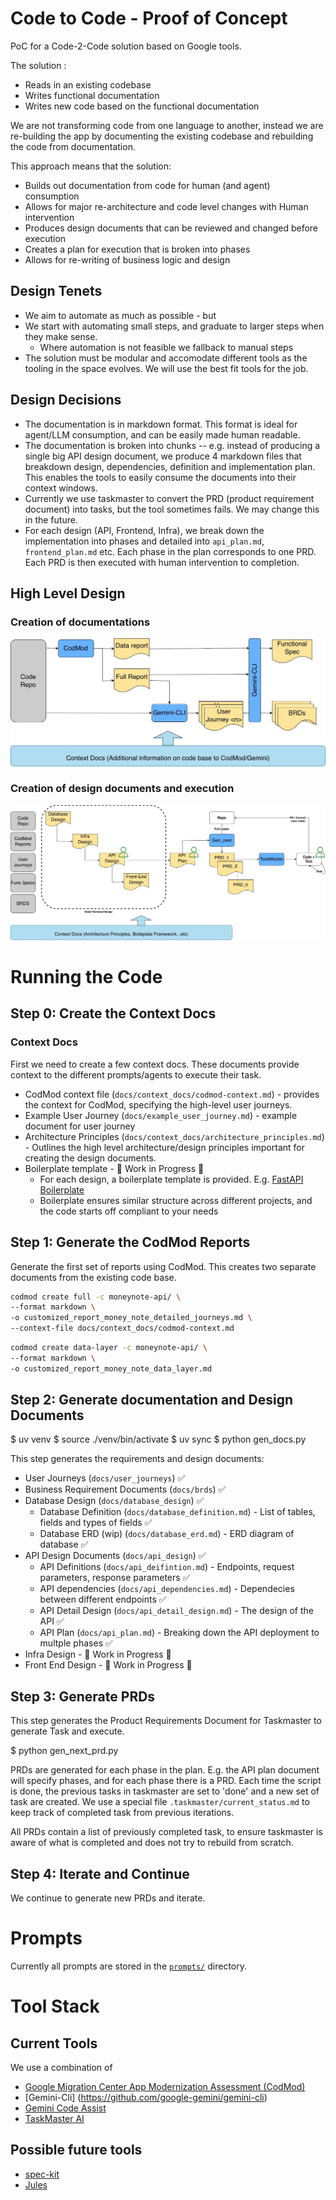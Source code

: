 # Code to Code - Proof of Concept

PoC for a Code-2-Code solution based on Google tools.

The solution :
* Reads in an existing codebase
* Writes functional documentation 
* Writes new code based on the functional documentation

We are not transforming code from one language to another, instead we are re-building the app by documenting the existing codebase and rebuilding the code from documentation. 

This approach means that the solution:

* Builds out documentation from code for human (and agent) consumption
* Allows for major re-architecture and code level changes with Human intervention
* Produces design documents that can be reviewed and changed before execution
* Creates a plan for execution that is broken into phases
* Allows for re-writing of business logic and design

## Design Tenets

* We aim to automate as much as possible - but
* We start with automating small steps, and graduate to larger steps when they make sense.
  * Where automation is not feasible we fallback to manual steps
* The solution must be modular and accomodate different tools as the tooling in the space evolves. We will use the best fit tools for the job.

## Design Decisions

* The documentation is in markdown format. This format is ideal for agent/LLM consumption, and can be easily made human readable.
* The documentation is broken into chunks -- e.g. instead of producing a single big API design document, we produce 4 markdown files that breakdown design, dependencies, definition and implementation plan. This enables the tools to easily consume the documents into their context windows.
* Currently we use taskmaster to convert the PRD (product requirement document) into tasks, but the tool sometimes fails. We may change this in the future.
* For each design (API, Frontend, Infra), we break down the implementation into phases and detailed into `api_plan.md`, `frontend_plan.md` etc. Each phase in the plan corresponds to one PRD. Each PRD is then executed with human intervention to completion.

## High Level Design

### Creation of documentations

![Step 1](assets/step-1.jpg)

### Creation of design documents and execution

![Step 2](assets/step-2.jpg)

# Running the Code

## Step 0: Create the Context Docs

### Context Docs

First we need to create a few context docs. These documents provide context to the different prompts/agents to execute their task.

* CodMod context file (`docs/context_docs/codmod-context.md`) - provides the context for CodMod, specifying the high-level user journeys.
* Example User Journey (`docs/example_user_journey.md`) - example document for user journey
* Architecture Principles (`docs/context_docs/architecture_principles.md`) - Outlines the high level architecture/design principles important for creating the design documents.
* Boilerplate template - 🚧 Work in Progress 🚧
  * For each design, a boilerplate template is provided. E.g. [FastAPI Boilerplate](https://github.com/benavlabs/FastAPI-boilerplate)
  * Boilerplate ensures similar structure across different projects, and the code starts off compliant to your needs


## Step 1: Generate the CodMod Reports

Generate the first set of reports using CodMod. This creates two separate documents from the existing code base.

```bash
codmod create full -c moneynote-api/ \
--format markdown \
-o customized_report_money_note_detailed_journeys.md \
--context-file docs/context_docs/codmod-context.md
```

```bash
codmod create data-layer -c moneynote-api/ \
--format markdown \
-o customized_report_money_note_data_layer.md
```

## Step 2: Generate documentation and Design Documents

  $ uv venv
  $ source ./venv/bin/activate
  $ uv sync
  $ python gen_docs.py

This step generates the requirements and design documents:

* User Journeys (`docs/user_journeys`) ✅
* Business Requirement Documents (`docs/brds`) ✅
* Database Design (`docs/database_design`) ✅
  * Database Definition (`docs/database_definition.md`) - List of tables, fields and types of fields ✅
  * Database ERD (wip) (`docs/database_erd.md`) - ERD diagram of database ✅
* API Design Documents (`docs/api_design`) ✅
  * API Definitions (`docs/api_deifintion.md`) - Endpoints, request parameters, response parameters ✅
  * API dependencies (`docs/api_dependencies.md`) - Dependecies between different endpoints ✅
  * API Detail Design (`docs/api_detail_design.md`) - The design of the API ✅
  * API Plan (`docs/api_plan.md`) - Breaking down the API deployment to multple phases ✅
* Infra Design - 🚧 Work in Progress 🚧
* Front End Design - 🚧 Work in Progress 🚧

## Step 3: Generate PRDs

This step generates the Product Requirements Document for Taskmaster to generate Task and execute.

  $ python gen_next_prd.py

PRDs are generated for each phase in the plan. E.g. the API plan document will specify phases, and for each phase there is a PRD. Each time the script is done, the previous tasks in taskmaster are set to 'done' and a new set of task are created. We use a special file `.taskmaster/current_status.md` to keep track of completed task from previous iterations.

All PRDs contain a list of previously completed task, to ensure taskmaster is aware of what is completed and does not try to rebuild from scratch.

## Step 4: Iterate and Continue

We continue to generate new PRDs and iterate.


# Prompts

Currently all prompts are stored in the [`prompts/`](prompts/) directory.

# Tool Stack

## Current Tools

We use a combination of 

* [Google Migration Center App Modernization Assessment  (CodMod)](https://cloud.google.com/migration-center/docs/app-modernization-assessment)
* [Gemini-Cli] (https://github.com/google-gemini/gemini-cli)
* [Gemini Code Assist](https://codeassist.google/)
* [TaskMaster AI](https://www.task-master.dev/)

## Possible future tools

* [spec-kit](https://github.com/github/spec-kit)
* [Jules](https://jules.google.com/)
